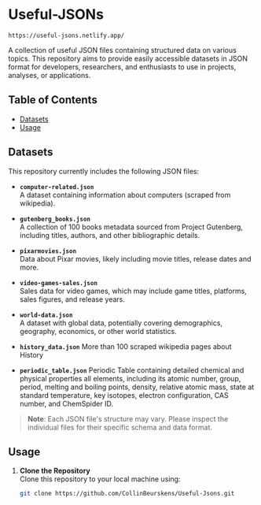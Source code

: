 # Useful-JSONs

`https://useful-jsons.netlify.app/`

A collection of useful JSON files containing structured data on various topics. This repository aims to provide easily accessible datasets in JSON format for developers, researchers, and enthusiasts to use in projects, analyses, or applications.

## Table of Contents
- [Datasets](#datasets)
- [Usage](#usage)

## Datasets

This repository currently includes the following JSON files:

- **`computer-related.json`**  
  A dataset containing information about computers (scraped from wikipedia).

- **`gutenberg_books.json`**  
  A collection of 100 books metadata sourced from Project Gutenberg, including titles, authors, and other bibliographic details.

- **`pixarmovies.json`**  
  Data about Pixar movies, likely including movie titles, release dates and more.

- **`video-games-sales.json`**  
  Sales data for video games, which may include game titles, platforms, sales figures, and release years.

- **`world-data.json`**  
  A dataset with global data, potentially covering demographics, geography, economics, or other world statistics.

- **`history_data.json`**
More than 100 scraped wikipedia pages about History

- **`periodic_table.json`**
Periodic Table containing detailed chemical and physical properties all elements, including its atomic number, group, period, melting and boiling points, density, relative atomic mass, state at standard temperature, key isotopes, electron configuration, CAS number, and ChemSpider ID.

> **Note**: Each JSON file's structure may vary. Please inspect the individual files for their specific schema and data format.

## Usage

1. **Clone the Repository**  
   Clone this repository to your local machine using:
   ```bash
   git clone https://github.com/CollinBeurskens/Useful-Jsons.git
